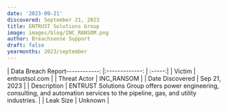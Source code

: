 ```yaml
---
date: '2023-09-21'
discovered: September 21, 2023
title: ENTRUST Solutions Group
image: images/blog/INC_RANSOM.png
author: Breachsense Support
draft: false
yearmonths: 2023/september
---
```


| Data Breach Report------------:     |:-------------:    | :-----:|
| Victim      | entrustsol.com      | 
| Threat Actor      | INC_RANSOM      | 
| Date Discovered      | Sep 21, 2023      | 
| Description      | ENTRUST Solutions Group offers power engineering, consulting, and automation services to the pipeline, gas, and utility industries.      | 
| Leak Size      | Unknown      | 

